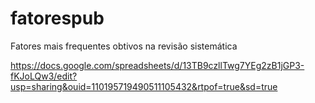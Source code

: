 # fatorespub


Fatores mais frequentes obtivos na revisão sistemática

https://docs.google.com/spreadsheets/d/13TB9czllTwg7YEg2zB1jGP3-fKJoLQw3/edit?usp=sharing&ouid=110195719490511105432&rtpof=true&sd=true


